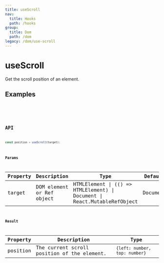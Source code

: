 ```yaml
---
title: useScroll
nav:
  title: Hooks
  path: /hooks
group:
  title: Dom
  path: /dom
legacy: /dom/use-scroll
---
```


# useScroll

Get the scroll position of an element.


## Examples

<code src="./demo/demo1.tsx" />

<code src="./demo/demo2.tsx" />

## API

```ts
const position = useScroll(target);
```

### Params

| Property | Description                                                        | Type                   | Default |
|---------|----------------------------------------------|------------------------|--------|
| target | DOM element or Ref object | HTMLElement \| (() => HTMLElement) \| Document \| React.MutableRefObject  | Document    |


### Result

| Property | Description                                                       | Type                 |
|------|----------|------|
| position | The current scroll position of the element. | `{left: number, top: number}`  |
